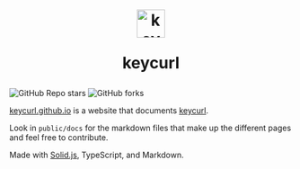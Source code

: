 <h1 align="center">
    <img src="https://github.com/dawitalemu4/postwoman/assets/106638403/7555cd2c-3cf0-42fa-9420-90c35502a897" alt="keycurl icon" style="width: 50px; height: 50px;">
    <p>keycurl</p>
</h1>

![GitHub Repo stars](https://img.shields.io/github/stars/dawitalemu4/keycurl?style=for-the-badge&logo=github)
![GitHub forks](https://img.shields.io/github/forks/dawitalemu4/keycurl?style=for-the-badge&logo=github&color=green)

[keycurl.github.io](https://keycurl.github.io) is a website that documents [keycurl](https://github.com/dawitalemu4/keycurl).

Look in `public/docs` for the markdown files that make up the different pages and feel free to contribute.

Made with [Solid.js](https://www.solidjs.com), TypeScript, and Markdown.